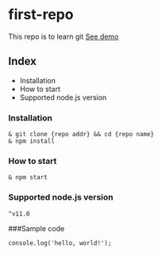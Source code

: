 # first-repo

This repo is to learn git
[See demo](http://www.google.com)

## Index

- Installation
- How to start
- Supported node.js version

### Installation

```shell
& git clone {repo addr} && cd {repo name}
& npm install
```

### How to start

`& npm start`

### Supported node.js version

`^v11.0`

###Sample code

```javaascript
console.log('hello, world!');
```

